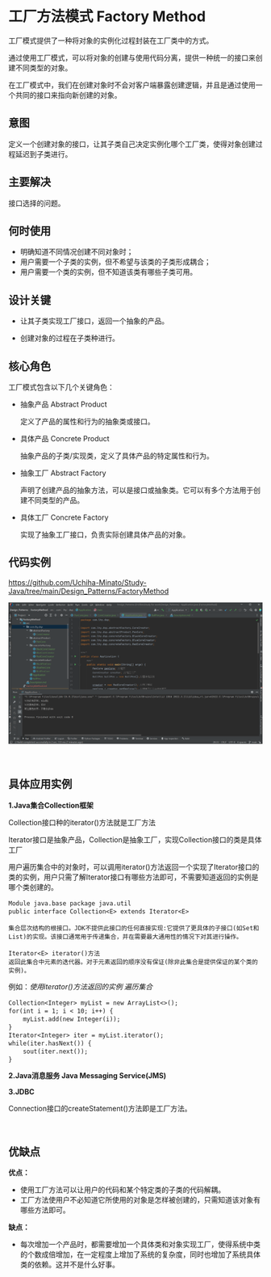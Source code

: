 # 工厂方法模式 Factory Method 

工厂模式提供了一种将对象的实例化过程封装在工厂类中的方式。

通过使用工厂模式，可以将对象的创建与使用代码分离，提供一种统一的接口来创建不同类型的对象。

在工厂模式中，我们在创建对象时不会对客户端暴露创建逻辑，并且是通过使用一个共同的接口来指向新创建的对象。

## 意图

定义一个创建对象的接口，让其子类自己决定实例化哪个工厂类，使得对象创建过程延迟到子类进行。

## 主要解决

接口选择的问题。

## 何时使用

- 明确知道不同情况创建不同对象时；
- 用户需要一个子类的实例，但不希望与该类的子类形成耦合；
- 用户需要一个类的实例，但不知道该类有哪些子类可用。


## 设计关键

- 让其子类实现工厂接口，返回一个抽象的产品。

- 创建对象的过程在子类种进行。

## 核心角色

工厂模式包含以下几个关键角色：

- 抽象产品 Abstract Product

    定义了产品的属性和行为的抽象类或接口。

- 具体产品 Concrete Product

    抽象产品的子类/实现类，定义了具体产品的特定属性和行为。

- 抽象工厂 Abstract Factory

    声明了创建产品的抽象方法，可以是接口或抽象类。它可以有多个方法用于创建不同类型的产品。

- 具体工厂 Concrete Factory

    实现了抽象工厂接口，负责实际创建具体产品的对象。

## 代码实例

https://github.com/Uchiha-Minato/Study-Java/tree/main/Design_Patterns/FactoryMethod

![FactoryMethod](./Pictures/FactoryMethod.png)

<br>

## 具体应用实例

**1.Java集合Collection框架**

Collection接口种的iterator()方法就是工厂方法

Iterator接口是抽象产品，Collection是抽象工厂，实现Collection接口的类是具体工厂

用户遍历集合中的对象时，可以调用iterator()方法返回一个实现了Iterator接口的类的实例，用户只需了解Iterator接口有哪些方法即可，不需要知道返回的实例是哪个类创建的。

    Module java.base package java.util
    public interface Collection<E> extends Iterator<E>
    
    集合层次结构的根接口。JDK不提供此接口的任何直接实现:它提供了更具体的子接口(如Set和List)的实现。该接口通常用于传递集合，并在需要最大通用性的情况下对其进行操作。

    Iterator<E> iterator()方法
    返回此集合中元素的迭代器。对于元素返回的顺序没有保证(除非此集合是提供保证的某个类的实例)。

例如：*使用iterator()方法返回的实例 遍历集合*

    Collection<Integer> myList = new ArrayList<>();
    for(int i = 1; i < 10; i++) {
        myList.add(new Integer(i));
    }
    Iterator<Integer> iter = myList.iterator();
    while(iter.hasNext()) {
        sout(iter.next());
    }

**2.Java消息服务 Java Messaging Service(JMS)**

**3.JDBC**

Connection接口的createStatement()方法即是工厂方法。

<br>

## 优缺点

**优点：**

- 使用工厂方法可以让用户的代码和某个特定类的子类的代码解耦。
- 工厂方法使用户不必知道它所使用的对象是怎样被创建的，只需知道该对象有哪些方法即可。

**缺点：**

- 每次增加一个产品时，都需要增加一个具体类和对象实现工厂，使得系统中类的个数成倍增加，在一定程度上增加了系统的复杂度，同时也增加了系统具体类的依赖。这并不是什么好事。

    